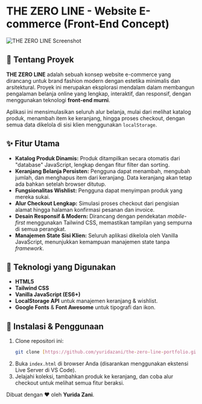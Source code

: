 # THE ZERO LINE - Website E-commerce (Front-End Concept)

![THE ZERO LINE Screenshot]([https://via.placeholder.com/800x450.png/36454F/FAFAFA/?text=THE+ZERO+LINE+Showcase](https://github.com/yuridazani/the-zero-line-portfolio/blob/main/img/zero-line.png))

## 📄 Tentang Proyek

**THE ZERO LINE** adalah sebuah konsep website e-commerce yang dirancang untuk brand fashion modern dengan estetika minimalis dan arsitektural. Proyek ini merupakan eksplorasi mendalam dalam membangun pengalaman belanja online yang lengkap, interaktif, dan responsif, dengan menggunakan teknologi **front-end murni**.

Aplikasi ini mensimulasikan seluruh alur belanja, mulai dari melihat katalog produk, menambah item ke keranjang, hingga proses checkout, dengan semua data dikelola di sisi klien menggunakan `localStorage`.

## ✨ Fitur Utama

-   **Katalog Produk Dinamis:** Produk ditampilkan secara otomatis dari "database" JavaScript, lengkap dengan fitur filter dan sorting.
-   **Keranjang Belanja Persisten:** Pengguna dapat menambah, mengubah jumlah, dan menghapus item dari keranjang. Data keranjang akan tetap ada bahkan setelah browser ditutup.
-   **Fungsionalitas Wishlist:** Pengguna dapat menyimpan produk yang mereka sukai.
-   **Alur Checkout Lengkap:** Simulasi proses checkout dari pengisian alamat hingga halaman konfirmasi pesanan dan invoice.
-   **Desain Responsif & Modern:** Dirancang dengan pendekatan *mobile-first* menggunakan Tailwind CSS, memastikan tampilan yang sempurna di semua perangkat.
-   **Manajemen State Sisi Klien:** Seluruh aplikasi dikelola oleh Vanilla JavaScript, menunjukkan kemampuan manajemen state tanpa *framework*.

## 🚀 Teknologi yang Digunakan

-   **HTML5**
-   **Tailwind CSS**
-   **Vanilla JavaScript (ES6+)**
-   **LocalStorage API** untuk manajemen keranjang & wishlist.
-   **Google Fonts** & **Font Awesome** untuk tipografi dan ikon.

## 🔧 Instalasi & Penggunaan

1.  Clone repositori ini:
    ```bash
    git clone [https://github.com/yuridazani/the-zero-line-portfolio.git](https://github.com/yuridazani/the-zero-line-portfolio.git)
    ```
2.  Buka `index.html` di browser Anda (disarankan menggunakan ekstensi Live Server di VS Code).
3.  Jelajahi koleksi, tambahkan produk ke keranjang, dan coba alur checkout untuk melihat semua fitur beraksi.

Dibuat dengan ❤️ oleh **Yurida Zani**.
